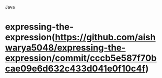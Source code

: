 Java


# expressing-the-expression(https://github.com/aishwarya5048/expressing-the-expression/commit/cccb5e587f70bcae09e6d632c433d041e0f10c4f)



